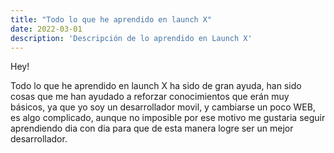 ```yaml
---
title: "Todo lo que he aprendido en launch X"
date: 2022-03-01
description: 'Descripción de lo aprendido en Launch X'
---
```


Hey!

Todo lo que he aprendido en launch X ha sido de gran ayuda, han sido cosas que me han ayudado a reforzar conocimientos que erán muy básicos, ya que yo soy un desarrollador
movil, y cambiarse un poco WEB, es algo complicado, aunque no imposible por ese motivo me gustaria seguir aprendiendo dia con dia para que de esta manera logre ser un mejor
desarrollador.
